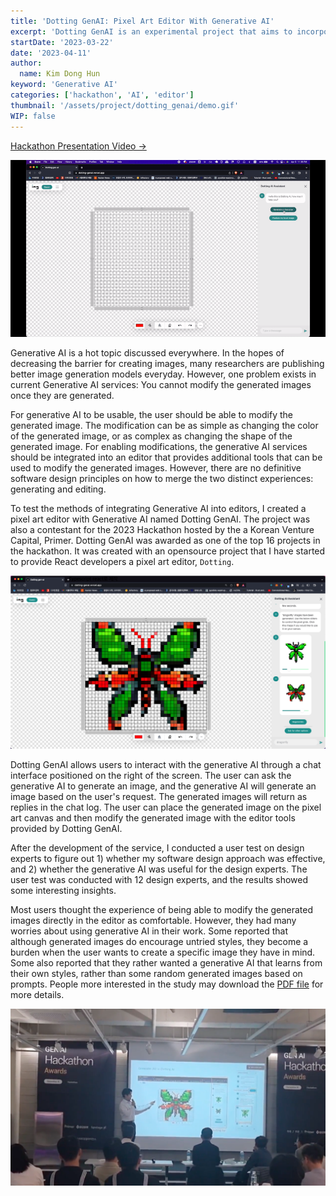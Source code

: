 ```yaml
---
title: 'Dotting GenAI: Pixel Art Editor With Generative AI'
excerpt: 'Dotting GenAI is an experimental project that aims to incorporate generative AI into the realm of pixel art. Alongside software development, a user research was conducted in order to gain insights into how experienced designers perceive the collaborative potential with Generative AI.'
startDate: '2023-03-22'
date: '2023-04-11'
author:
  name: Kim Dong Hun
keyword: 'Generative AI'
categories: ['hackathon', 'AI', 'editor']
thumbnail: '/assets/project/dotting_genai/demo.gif'
WIP: false
---
```


[Hackathon Presentation Video →](https://www.youtube.com/watch?v=nKYJNuTxfTs)

![Demo](/assets/project/dotting_genai/demo.gif)

Generative AI is a hot topic discussed everywhere. In the hopes of decreasing the barrier for creating images, many researchers are publishing better image generation models everyday. However, one problem exists in current Generative AI services: You cannot modify the generated images once they are generated.

For generative AI to be usable, the user should be able to modify the generated image. The modification can be as simple as changing the color of the generated image, or as complex as changing the shape of the generated image. For enabling modifications, the generative AI services should be integrated into an editor that provides additional tools that can be used to modify the generated images. However, there are no definitive software design principles on how to merge the two distinct experiences: generating and editing.

To test the methods of integrating Generative AI into editors, I created a pixel art editor with Generative AI named Dotting GenAI. The project was also a contestant for the 2023 Hackathon hosted by the a Korean Venture Capital, Primer. Dotting GenAI was awarded as one of the top 16 projects in the hackathon. It was created with an opensource project that I have started to provide React developers a pixel art editor, `Dotting`.

![Editor screen](/assets/project/dotting_genai/home.png)

Dotting GenAI allows users to interact with the generative AI through a chat interface positioned on the right of the screen. The user can ask the generative AI to generate an image, and the generative AI will generate an image based on the user's request. The generated images will return as replies in the chat log. The user can place the generated image on the pixel art canvas and then modify the generated image with the editor tools provided by Dotting GenAI.

After the development of the service, I conducted a user test on design experts to figure out 1) whether my software design approach was effective, and 2) whether the generative AI was useful for the design experts. The user test was conducted with 12 design experts, and the results showed some interesting insights.

Most users thought the experience of being able to modify the generated images directly in the editor as comfortable. However, they had many worries about using generative AI in their work. Some reported that although generated images do encourage untried styles, they become a burden when the user wants to create a specific image they have in mind. Some also reported that they rather wanted a generative AI that learns from their own styles, rather than some random generated images based on prompts. People more interested in the study may download the <a target="_blank" href="/assets/project/dotting_genai/dissertation.pdf">PDF file</a> for more details.

![Presentation in Primer Hackathon](/assets/project/dotting_genai/presentation.png)

